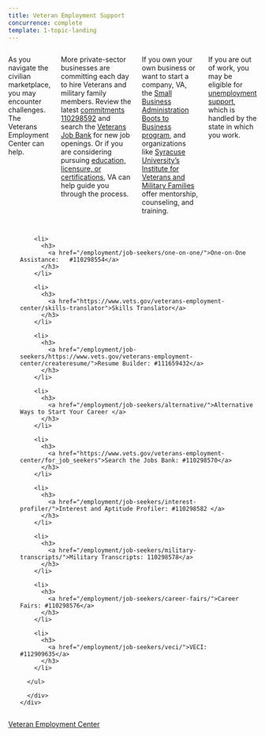 ```yaml
---
title: Veteran Employment Support
concurrence: complete
template: 1-topic-landing
---
```


<div class="main" role="main" markdown="0">

<div class="section one" markdown="0">
<div class="primary" markdown="0">
<div class="row" markdown="0">
<div class="small-12 columns" markdown="1">

As you navigate the civilian marketplace, you may encounter challenges. The Veterans Employment Center can help. 

More private-sector businesses are committing each day to hire Veterans and military family members. Review the latest [commitments 110298592](/_dummy-placeholder.html) and search the [Veterans Job Bank](/_dummy-placeholder.html) for new job openings. Or if you are considering pursuing [education, licensure, or certifications](/education/advanced-training-and-certifications/licensing-certification/), VA can help guide you through the process. 

If you own your own business or want to start a company, VA, the [Small Business Administration Boots to Business program](https://www.sba.gov/offices/headquarters/ovbd/resources/160511), and organizations like [Syracuse University’s Institute for Veterans and Military Families](http://vets.syr.edu/education/) offer mentorship, counseling, and training.

If you are out of work, you may be eligible for [unemployment support](http://careeronestop.org/site/american-job-center.aspx), which is handled by the state in which you work.  

</div>
</div>
</div>


<div class="navigation">
  <div class="row">
    <div class="small-12 columns">
        <ul class="small-block-grid-1 medium-block-grid-3 cards small">

        <li>
          <h3>
            <a href="/employment/job-seekers/one-on-one/">One-on-One Assistance:   #110298554</a>
          </h3>
        </li>

        <li>
          <h3>
            <a href="https://www.vets.gov/veterans-employment-center/skills-translator">Skills Translator</a>
          </h3>
        </li>  

        <li>
          <h3>
            <a href="/employment/job-seekers/https://www.vets.gov/veterans-employment-center/createresume/">Resume Builder: #111659432</a>
          </h3>
        </li>

        <li>
          <h3>
            <a href="/employment/job-seekers/alternative/">Alternative Ways to Start Your Career </a>
          </h3>
        </li>  

        <li>
          <h3>
            <a href="https://www.vets.gov/veterans-employment-center/for_job_seekers">Search the Jobs Bank: #110298570</a>
          </h3>
        </li>

        <li>
          <h3>
            <a href="/employment/job-seekers/interest-profiler/">Interest and Aptitude Profiler: #110298582 </a>
          </h3>
        </li>

        <li>
          <h3>
            <a href="/employment/job-seekers/military-transcripts/">Military Transcripts: 110298578</a>
          </h3>
        </li>    

        <li>
          <h3>
            <a href="/employment/job-seekers/career-fairs/">Career Fairs: #110298576</a>
          </h3>
        </li>   

        <li>
          <h3>
            <a href="/employment/job-seekers/veci/">VECI: #112909635</a>
          </h3>
        </li>   

      </ul>

      </div>
    </div>  
  </div>
</div>

<div class="action-bar">
  <div class="row">
    <div class="small-12 columns">
      <a class="usa-button-primary" href="https://www.vets.gov/veterans-employment-center/">Veteran Employment Center</a>
    </div>
  </div>
</div>
